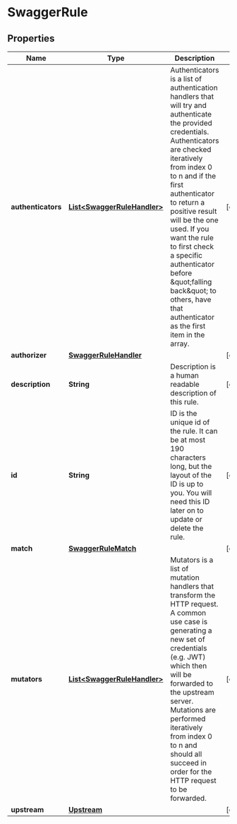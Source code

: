 

# SwaggerRule


## Properties

Name | Type | Description | Notes
------------ | ------------- | ------------- | -------------
**authenticators** | [**List&lt;SwaggerRuleHandler&gt;**](SwaggerRuleHandler.md) | Authenticators is a list of authentication handlers that will try and authenticate the provided credentials. Authenticators are checked iteratively from index 0 to n and if the first authenticator to return a positive result will be the one used.  If you want the rule to first check a specific authenticator  before \&quot;falling back\&quot; to others, have that authenticator as the first item in the array. |  [optional]
**authorizer** | [**SwaggerRuleHandler**](SwaggerRuleHandler.md) |  |  [optional]
**description** | **String** | Description is a human readable description of this rule. |  [optional]
**id** | **String** | ID is the unique id of the rule. It can be at most 190 characters long, but the layout of the ID is up to you. You will need this ID later on to update or delete the rule. |  [optional]
**match** | [**SwaggerRuleMatch**](SwaggerRuleMatch.md) |  |  [optional]
**mutators** | [**List&lt;SwaggerRuleHandler&gt;**](SwaggerRuleHandler.md) | Mutators is a list of mutation handlers that transform the HTTP request. A common use case is generating a new set of credentials (e.g. JWT) which then will be forwarded to the upstream server.  Mutations are performed iteratively from index 0 to n and should all succeed in order for the HTTP request to be forwarded. |  [optional]
**upstream** | [**Upstream**](Upstream.md) |  |  [optional]



